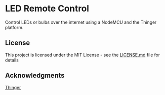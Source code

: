 # LED Remote Control

Control LEDs or bulbs over the internet using a NodeMCU and the Thinger platform.

## License

This project is licensed under the MIT License - see the [LICENSE.md](LICENSE.md) file for details

## Acknowledgments

[Thinger](https://thinger.io)